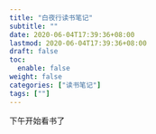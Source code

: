 ```yaml
---
title: "白夜行读书笔记"
subtitle: ""
date: 2020-06-04T17:39:36+08:00
lastmod: 2020-06-04T17:39:36+08:00
draft: false
toc:
  enable: false
weight: false
categories: ["读书笔记"]
tags: [""]
---
```


 下午开始看书了